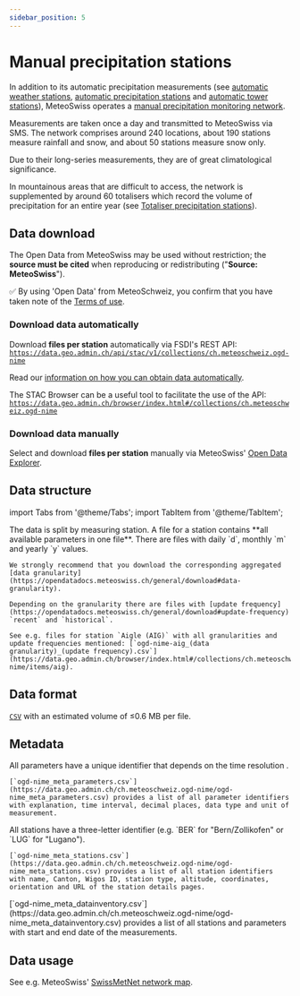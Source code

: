```yaml
---
sidebar_position: 5
---
```


# Manual precipitation stations

In addition to its automatic precipitation measurements (see [automatic weather stations](https://opendatadocs.meteoswiss.ch/a-data-groundbased/a1-automatic-weather-stations), [automatic precipitation stations](https://opendatadocs.meteoswiss.ch/a-data-groundbased/a2-automatic-precipitation-stations) and [automatic tower stations](https://opendatadocs.meteoswiss.ch/a-data-groundbased/a3-automatic-tower-stations)), MeteoSwiss operates a [manual precipitation monitoring network](https://www.meteoswiss.admin.ch/weather/measurement-systems/land-based-stations/manual-precipitation-monitoring-network.html).

Measurements are taken once a day and transmitted to MeteoSwiss via SMS. The network comprises around 240 locations, about 190 stations measure rainfall and snow, and about 50 stations measure snow only.

Due to their long-series measurements, they are of great climatological significance.

In mountainous areas that are difficult to access, the network is supplemented by around 60 totalisers which record the volume of precipitation for an entire year (see [Totaliser precipitation stations](https://opendatadocs.meteoswiss.ch/a-data-groundbased/a6-totaliser-precipitation-stations)).

## Data download

The Open Data from MeteoSwiss may be used without restriction; the **source must be cited** when reproducing or redistributing ("**Source: MeteoSwiss**").

:white_check_mark: By using 'Open Data' from MeteoSchweiz, you confirm that you have taken note of the [Terms of use](/general/terms-of-use).

### Download data automatically

Download **files per station** automatically via FSDI's REST API: [`https://data.geo.admin.ch/api/stac/v1/collections/ch.meteoschweiz.ogd-nime`](https://data.geo.admin.ch/api/stac/v1/collections/ch.meteoschweiz.ogd-nime)

Read our [information on how you can obtain data automatically](/general/download#how-to-download-files-automatically--).

The STAC Browser can be a useful tool to facilitate the use of the API: [`https://data.geo.admin.ch/browser/index.html#/collections/ch.meteoschweiz.ogd-nime`](https://data.geo.admin.ch/browser/index.html#/collections/ch.meteoschweiz.ogd-nime)

### Download data manually

Select and download **files per station** manually via MeteoSwiss' [Open Data Explorer](https://www.meteoswiss.admin.ch/services-and-publications/applications/ext/download-data-without-coding-skills.html#lang=en&mdt=normal&pgid=&sid=&col=&di=&tr=&hdr=).

## Data structure

import Tabs from '@theme/Tabs';
import TabItem from '@theme/TabItem';

<Tabs queryString="data-structure">
  <TabItem value="files-per-station" label="Files per station">
    The data is split by measuring station.  A file for a station contains **all available parameters in one file**. There are files with daily `d`, monthly `m` and yearly `y` values.

    We strongly recommend that you download the corresponding aggregated [data granularity](https://opendatadocs.meteoswiss.ch/general/download#data-granularity).
   
    Depending on the granularity there are files with [update frequency](https://opendatadocs.meteoswiss.ch/general/download#update-frequency) `recent` and `historical`.
    
    See e.g. files for station `Aigle (AIG)` with all granularities and update frequencies mentioned: [`ogd-nime-aig_(data granularity)_(update frequency).csv`](https://data.geo.admin.ch/browser/index.html#/collections/ch.meteoschweiz.ogd-nime/items/aig).    
  </TabItem>
</Tabs>

## Data format

[`CSV`](https://opendatadocs.meteoswiss.ch/general/download#column-separators-and-decimal-dividers) with an estimated volume of ≤0.6 MB per file.

## Metadata

<Tabs queryString="metadata">
  <TabItem value="parameters" label="Parameter">
    All parameters have a unique identifier that depends on the time resolution <!-- (e.g. `dkl010z0` for "wind direction; ten-minute average") -->.
    
    [`ogd-nime_meta_parameters.csv`](https://data.geo.admin.ch/ch.meteoschweiz.ogd-nime/ogd-nime_meta_parameters.csv) provides a list of all parameter identifiers with explanation, time interval, decimal places, data type and unit of measurement.
  </TabItem>
  <TabItem value="stations" label="Stations">
    All stations have a three-letter identifier (e.g. `BER` for "Bern/Zollikofen" or `LUG` for "Lugano").
    
    [`ogd-nime_meta_stations.csv`](https://data.geo.admin.ch/ch.meteoschweiz.ogd-nime/ogd-nime_meta_stations.csv) provides a list of all station identifiers with name, Canton, Wigos ID, station type, altitude, coordinates, orientation and URL of the station details pages.
  </TabItem>
  <TabItem value="data-inventory" label="Data inventory">
    [`ogd-nime_meta_datainventory.csv`](https://data.geo.admin.ch/ch.meteoschweiz.ogd-nime/ogd-nime_meta_datainventory.csv) provides a list of all stations and parameters with start and end date of the measurements.
  </TabItem>
</Tabs>

## Data usage

See e.g. MeteoSwiss' [SwissMetNet network map](https://www.meteoswiss.admin.ch/services-and-publications/applications/measurement-values-and-measuring-networks.html#param=messnetz-manuell&lang=en&table=false).

<!--
:::info 

For **climate analyses**, use the corresponding [homogeneous time series data](https://github.com/MeteoSwiss/opendata-climate-data/blob/main/README.md#d-climate-data) instead.

:::
-->
